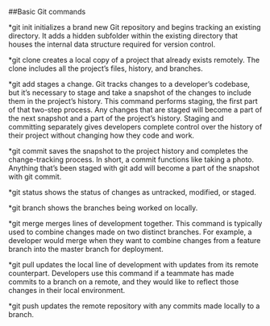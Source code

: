 ##Basic Git commands

*git init
initializes a brand new Git repository and begins tracking an existing directory. It adds a hidden subfolder within the existing directory that houses the internal data structure required for version control.

*git clone
creates a local copy of a project that already exists remotely. The clone includes all the project’s files, history, and branches.

*git add
stages a change. Git tracks changes to a developer’s codebase, but it’s necessary to stage and take a snapshot of the changes to include them in the project’s history. This command performs staging, the first part of that two-step process. Any changes that are staged will become a part of the next snapshot and a part of the project’s history. Staging and committing separately gives developers complete control over the history of their project without changing how they code and work.

*git commit
saves the snapshot to the project history and completes the change-tracking process. In short, a commit functions like taking a photo. Anything that’s been staged with git add will become a part of the snapshot with git commit.

*git status
shows the status of changes as untracked, modified, or staged.

*git branch
shows the branches being worked on locally.

*git merge
merges lines of development together. This command is typically used to combine changes made on two distinct branches. For example, a developer would merge when they want to combine changes from a feature branch into the master branch for deployment.

*git pull
updates the local line of development with updates from its remote counterpart. Developers use this command if a teammate has made commits to a branch on a remote, and they would like to reflect those changes in their local environment.

*git push
updates the remote repository with any commits made locally to a branch.
